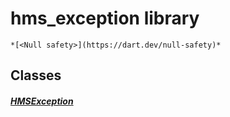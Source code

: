 


# hms_exception library






    *[<Null safety>](https://dart.dev/null-safety)*





## Classes

##### [HMSException](../exceptions_hms_exception/HMSException-class.md)



 















